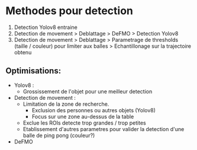 # Methodes pour detection

1. Detection Yolov8 entraine
2. Detection de movement > Deblattage > DeFMO > Detection Yolov8
3. Detection de movement > Deblattage > Parametrage de thresholds (taille / couleur) pour limiter aux balles > Echantillonage sur la trajectoire obtenu

## Optimisations:
- Yolov8 :
  - Grossissement de l'objet pour une meilleur detection
- Detection de movement :
  - Limitation de la zone de recherche.
    - Exclusion des personnes ou autres objets (Yolov8)
    - Focus sur une zone au-dessus de la table
  - Exclue les ROIs detecte trop grandes / trop petites
  - Etablissement d'autres parametres pour valider la detection d'une balle de ping pong (couleur?)
- DeFMO